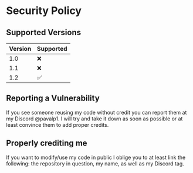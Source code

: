 ﻿# Security Policy

## Supported Versions

| Version | Supported          |
| ------- | ------------------ |
| 1.0     | ❌                 |
| 1.1     | ❌                 |
| 1.2     | :white_check_mark: |
## Reporting a Vulnerability

If you see someone reusing my code without credit you can report them at my Discord @pavalp1. 
I will try and take it down as soon as possible or at least convince them to add proper credits.

## Properly crediting me

If you want to modify/use my code in public I oblige you to at least link the following:
the repository in question, my name, as well as my Discord tag.
